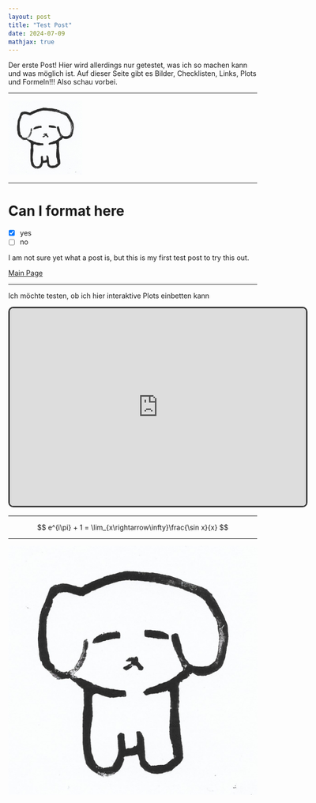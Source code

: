 ```yaml
---
layout: post
title: "Test Post"
date: 2024-07-09
mathjax: true
---
```


Der erste Post! Hier wird allerdings nur getestet, was ich so machen kann und was möglich ist. Auf dieser Seite gibt es Bilder, Checklisten, Links, Plots und Formeln!!! Also schau vorbei.

***

<img src="/assets/boi.jpg" alt="Boi" width="150"/>

***

# Can I format here

- [x] yes
- [ ] no

I am not sure yet what a post is, but this is my first test post to try this out.

[Main Page](https://eloisius.github.io)

***

Ich möchte testen, ob ich hier interaktive Plots einbetten kann

<center>
 <iframe src="https://eloisius.github.io/file.html" title="Test Plot" width=600 height=400 style="border:3px solid #333333;border-radius:10px"></iframe>
</center>

***

$$ e^{i\pi} + 1 = \lim_{x\rightarrow\infty}\frac{\sin x}{x} $$

***

![Boi](/assets/boi.jpg)
